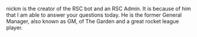 nickm is the creator of the RSC bot and an RSC Admin. It is because of him that I am able to answer your questions today. He is the former General Manager, also known as GM, of The Garden and a great rocket league player.
